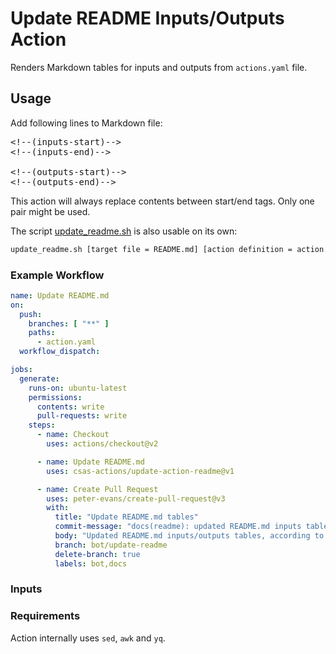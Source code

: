 # Update README Inputs/Outputs Action

Renders Markdown tables for inputs and outputs from `actions.yaml` file.

## Usage

Add following lines to Markdown file:

<pre>
&lt;!--(inputs&#45;start)-->
&lt;!--(inputs&#45;end)-->

&lt;!--(outputs&#45;start)-->
&lt;!--(outputs&#45;end)-->
</pre>

This action will always replace contents between start/end tags. Only one pair might be used.

The script [update_readme.sh](./update_readme.sh) is also usable on its own:

```bash
update_readme.sh [target file = README.md] [action definition = action.yaml]
```

### Example Workflow

```yaml
name: Update README.md
on:
  push:
    branches: [ "**" ]
    paths:
      - action.yaml
  workflow_dispatch:

jobs:
  generate:
    runs-on: ubuntu-latest
    permissions:
      contents: write
      pull-requests: write
    steps:
      - name: Checkout
        uses: actions/checkout@v2

      - name: Update README.md
        uses: csas-actions/update-action-readme@v1

      - name: Create Pull Request
        uses: peter-evans/create-pull-request@v3
        with:
          title: "Update README.md tables"
          commit-message: "docs(readme): updated README.md inputs table"
          body: "Updated README.md inputs/outputs tables, according to action.yaml file"
          branch: bot/update-readme
          delete-branch: true
          labels: bot,docs
```

### Inputs

<!--(inputs-start)-->
<!--(inputs-end)-->

### Requirements

Action internally uses `sed`, `awk` and `yq`.
